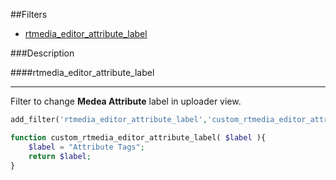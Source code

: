 ##Filters

* [rtmedia_editor_attribute_label](#rtmedia_editor_attribute_label)

###Description

####rtmedia_editor_attribute_label <a name="rtmedia_editor_attribute_label"></a>
***
Filter to change **Medea Attribute** label in uploader view.

```php
add_filter('rtmedia_editor_attribute_label','custom_rtmedia_editor_attribute_label');

function custom_rtmedia_editor_attribute_label( $label ){
    $label = "Attribute Tags";
    return $label;
}
```
